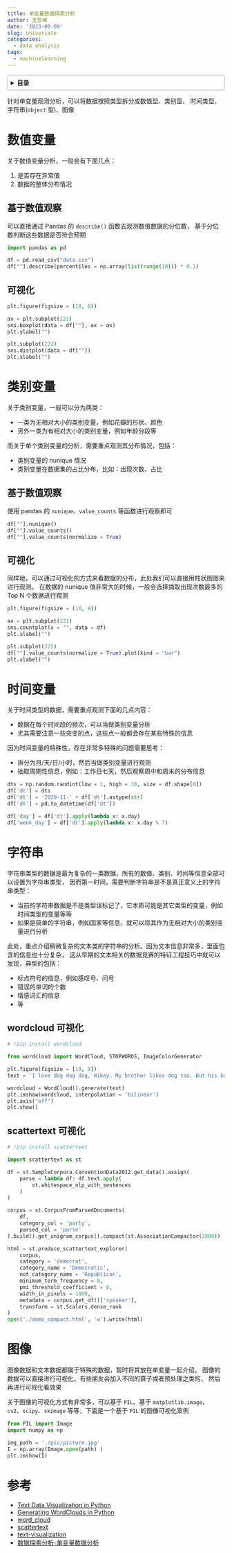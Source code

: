 ```yaml
---
title: 单变量数据探索分析
author: 王哲峰
date: '2023-02-09'
slug: univariate
categories:
  - data analysis
tags:
  - machinelearning
---
```


<style>
details {
    border: 1px solid #aaa;
    border-radius: 4px;
    padding: .5em .5em 0;
}
summary {
    font-weight: bold;
    margin: -.5em -.5em 0;
    padding: .5em;
}
details[open] {
    padding: .5em;
}
details[open] summary {
    border-bottom: 1px solid #aaa;
    margin-bottom: .5em;
}
img {
    pointer-events: none;
}
</style>

<details><summary>目录</summary><p>

- [数值变量](#数值变量)
  - [基于数值观察](#基于数值观察)
  - [可视化](#可视化)
- [类别变量](#类别变量)
  - [基于数值观察](#基于数值观察-1)
  - [可视化](#可视化-1)
- [时间变量](#时间变量)
- [字符串](#字符串)
  - [wordcloud 可视化](#wordcloud-可视化)
  - [scattertext 可视化](#scattertext-可视化)
- [图像](#图像)
- [参考](#参考)
</p></details><p></p>

针对单变量观测分析，可以将数据按照类型拆分成数值型、类别型、
时间类型、字符串(`object` 型)、图像

# 数值变量

关于数值变量分析，一般会有下面几点：

1. 是否存在异常值
2. 数据的整体分布情况

## 基于数值观察

可以直接通过 Pandas 的 `describe()` 函数去观测数值数据的分位数，
基于分位数判断这些数据是否符合预期

```python
import pandas as pd

df = pd.read_csv("data.csv")
df[""].describe(percentiles = np.array(list(range(10))) * 0.1)
```

## 可视化

```python
plt.figure(figsize = (10, 8))

ax = plt.subplot(221)
sns.boxplot(data = df[""], ax = ax)
plt.ylabel("")

plt.subplot(222)
sns.distplot(data = df[""])
plt.xlabel("")
```

# 类别变量

关于类别变量，一般可以分为两类：

* 一类为无相对大小的类别变量，例如花瓣的形状、颜色
* 另外一类为有相对大小的类别变量，例如年龄分段等

而关于单个类别变量的分析，需要重点观测其分布情况，包括：

* 类别变量的 nunique 情况
* 类别变量在数据集的占比分布，比如：出现次数、占比

## 基于数值观察

使用 pandas 的 `nunique`、`value_counts` 等函数进行观察即可

```python
df[""].nunique()
df[""].value_counts()
df[""].value_counts(normalize = True)
```

## 可视化

同样地，可以通过可视化的方式来看数据的分布，此处我们可以直接用柱状图图来进行观测。
在数据的 nunique 值非常大的时候，一般会选择摘取出现次数最多的 Top N 个数据进行观测

```python
plt.figure(figsize = (10, 8))

ax = plt.subplot(221)
sns.countplot(x = "", data = df)
plt.xlabel("")

plt.subplot(222)
df[""].value_counts(normalize = True).plot(kind = "bar")
plt.xlabel("")
```

# 时间变量

关于时间类型的数据，需要重点观测下面的几点内容：

* 数据在每个时间段的频次，可以当做类别变量分析
* 尤其需要注意一些突变的点，这些点一般都会存在某些特殊的信息

因为时间变量的特殊性，存在非常多特殊的问题需要思考：

* 拆分为月/天/日/小时，然后当做类别变量进行观测
* 抽取周期性信息，例如：工作日七天，然后观察周中和周末的分布信息

```python
dts = np.random.randint(low = 1, high = 30, size = df.shape[0])
df['dt'] = dts
df['dt'] = '2020-11-' + df['dt'].astype(str)
df['dt'] = pd.to_datetime(df['dt'])

df['day'] = df['dt'].apply(lambda x: x.day)
df['week_day'] = df['dt'].apply(lambda x: x.day % 7) 
```

# 字符串

字符串类型的数据是最为复杂的一类数据，所有的数值、类别、时间等信息全部可以设置为字符串类型，
因而第一时间，需要判断字符串是不是真正意义上的字符串类型：

* 当前的字符串数据是不是类型误标记了，它本质可能是其它类型的变量，例如时间类型的变量等等
* 如果是简单的字符串，例如国家等信息，就可以将其作为无相对大小的类别变量进行分析

此处，重点介绍稍微复杂的文本类的字符串的分析。因为文本信息非常多，里面包含的信息也十分复杂，
这从早期的文本相关的数据竞赛的特征工程技巧中就可以发现，典型的包括：

* 标点符号的信息，例如感叹号、问号
* 错误的单词的个数
* 情感词汇的信息
* 等

## wordcloud 可视化

```python
# !pip install wordcloud

from wordcloud import WordCloud, STOPWORDS, ImageColorGenerator  

plt.figure(figsize = [10, 8])
text = 'I love dog dog dog, mikey. My brother likes dog too. But his brother likes cats.' 

wordcloud = WordCloud().generate(text)  
plt.imshow(wordcloud, interpolation = 'bilinear')
plt.axis("off")
plt.show() 
```

## scattertext 可视化

```python
# !pip install scattertext

import scattertext as st

df = st.SampleCorpora.ConventionData2012.get_data().assign(
    parse = lambda df: df.text.apply(
        st.whitespace_nlp_with_sentences
    )
)

corpus = st.CorpusFromParsedDocuments(
    df, 
    category_col = 'party', 
    parsed_col = 'parse'
).build().get_unigram_corpus().compact(st.AssociationCompactor(2000))

html = st.produce_scattertext_explorer(
    corpus,
    category = 'democrat', 
    category_name = 'Democratic', 
    not_category_name = 'Republican',
    minimum_term_frequency = 0, 
    pmi_threshold_coefficient = 0,
    width_in_pixels = 1000, 
    metadata = corpus.get_df()['speaker'],
    transform = st.Scalers.dense_rank
)
open('./demo_compact.html', 'w').write(html)
```

# 图像

图像数据和文本数据都属于特殊的数据，暂时将其放在单变量一起介绍。
图像的数据可以直接进行可视化，有些朋友会加入不同的算子或者预处理之类的，
然后再进行可视化看效果

关于图像的可视化方式有非常多，可以基于 `PIL`、基于 `matplotlib.image`、
`cv2`、`scipy`、`skimage` 等等，下面是一个基于 `PIL` 的图像可视化案例

```python
from PIL import Image
import numpy as np 

img_path = './pic/picture.jpg'
I = np.array(Image.open(path) )
plt.imshow(I) 
```

# 参考

* [Text Data Visualization in Python]()
* [Generating WordClouds in Python]()
* [word_cloud](https://github.com/amueller/word_cloud)
* [scattertext](https://github.com/JasonKessler/scattertext)
* [text-visualization](https://kanoki.org/2019/03/17/text-data-visualization-in-python/)
* [数据探索分析-单变量数据分析](https://mp.weixin.qq.com/s?__biz=Mzk0NDE5Nzg1Ng==&mid=2247493208&idx=1&sn=0b78caad1b06fe2b18da50c84cea4f23&chksm=c32affd7f45d76c19af81f32e2bc730e33f436c956ffa024098d9ad6857a617c90eddd9ba307&cur_album_id=1701045138849906691&scene=189#wechat_redirect)

